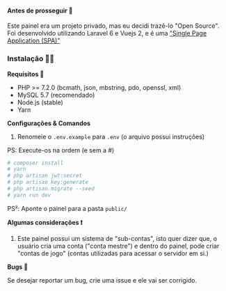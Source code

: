 #### Antes de prosseguir 📜

Este painel era um projeto privado, mas eu decidi trazê-lo "Open Source". Foi desenvolvido utilizando Laravel 6 e Vuejs 2, e é uma ["Single Page Application (SPA)"](https://en.wikipedia.org/wiki/Single-page_application)

### Instalação 👷‍♂️

**Requisitos 🧱**
- PHP >= 7.2.0 (bcmath, json, mbstring, pdo, openssl, xml)
- MySQL 5.7 (recomendado)
- Node.js (stable)
- Yarn

**Configurações & Comandos**

1. Renomeie o `.env.example` para `.env` (o arquivo possui instruções)

PS: Execute-os na ordem (e sem a #)

```sh
# composer install
# yarn
# php artisan jwt:secret
# php artisan key:generate
# php artisan migrate --seed
# yarn run dev
```

PS²: Aponte o painel para a pasta `public/`

**Algumas considerações ❗**

1. Este painel possui um sistema de "sub-contas", isto quer dizer que, o usuário cria uma conta ("conta mestre") e dentro do painel, pode criar "contas de jogo" (contas utilizadas para acessar o servidor em si.)

**Bugs 🦗**

Se desejar reportar um bug, crie uma issue e ele vai ser corrigido.